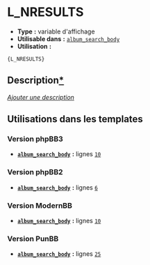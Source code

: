 # L_NRESULTS
* __Type__ __:__ variable d'affichage
* __Utilisable dans__ __:__ [`album_search_body`](../tpl/album_search_body.md#readme)
* __Utilisation__ __:__

```smarty
{L_NRESULTS}
```

## Description[*](https://fa-tvars.appspot.com/var/L_NRESULTS)
[*Ajouter une description*](https://fa-tvars.appspot.com/var/L_NRESULTS)

## Utilisations dans les templates

### Version phpBB3
* __[`album_search_body`](../tpl/album_search_body.md#readme)__ __:__ lignes [`10`](../src/prosilver/album_search_body.tpl#L10)

### Version phpBB2
* __[`album_search_body`](../tpl/album_search_body.md#readme)__ __:__ lignes [`6`](../src/subsilver/album_search_body.tpl#L6)

### Version ModernBB
* __[`album_search_body`](../tpl/album_search_body.md#readme)__ __:__ lignes [`10`](../src/modernbb/album_search_body.tpl#L10)

### Version PunBB
* __[`album_search_body`](../tpl/album_search_body.md#readme)__ __:__ lignes [`25`](../src/punbb/album_search_body.tpl#L25)


